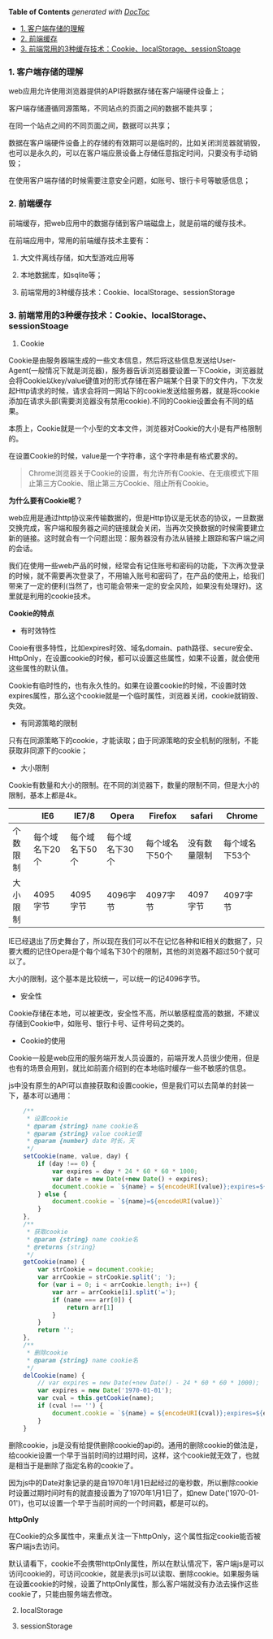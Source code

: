 <!-- START doctoc generated TOC please keep comment here to allow auto update -->
<!-- DON'T EDIT THIS SECTION, INSTEAD RE-RUN doctoc TO UPDATE -->
**Table of Contents**  *generated with [DocToc](https://github.com/thlorenz/doctoc)*

- [1. 客户端存储的理解](#1-%E5%AE%A2%E6%88%B7%E7%AB%AF%E5%AD%98%E5%82%A8%E7%9A%84%E7%90%86%E8%A7%A3)
- [2. 前端缓存](#2-%E5%89%8D%E7%AB%AF%E7%BC%93%E5%AD%98)
- [3. 前端常用的3种缓存技术：Cookie、localStorage、sessionStoage](#3-%E5%89%8D%E7%AB%AF%E5%B8%B8%E7%94%A8%E7%9A%843%E7%A7%8D%E7%BC%93%E5%AD%98%E6%8A%80%E6%9C%AFcookielocalstoragesessionstoage)

<!-- END doctoc generated TOC please keep comment here to allow auto update -->

### 1. 客户端存储的理解

web应用允许使用浏览器提供的API将数据存储在客户端硬件设备上；

客户端存储遵循同源策略，不同站点的页面之间的数据不能共享；

在同一个站点之间的不同页面之间，数据可以共享；

数据在客户端硬件设备上的存储的有效期可以是临时的，比如关闭浏览器就销毁，也可以是永久的，可以在客户端应景设备上存储任意指定时间，只要没有手动销毁；

在使用客户端存储的时候需要注意安全问题，如账号、银行卡号等敏感信息；

### 2. 前端缓存

前端缓存，把web应用中的数据存储到客户端磁盘上，就是前端的缓存技术。

在前端应用中，常用的前端缓存技术主要有：

1. 大文件离线存储，如大型游戏应用等

2. 本地数据库，如sqlite等；

3. 前端常用的3种缓存技术：Cookie、localStorage、sessionStorage

### 3. 前端常用的3种缓存技术：Cookie、localStorage、sessionStoage

1. Cookie

Cookie是由服务器端生成的一些文本信息，然后将这些信息发送给User-Agent(一般情况下就是浏览器)，服务器告诉浏览器要设置一下Cookie，浏览器就会将Cookie以key/value键值对的形式存储在客户端某个目录下的文件内，下次发起Http请求的时候，请求会将同一网站下的cookie发送给服务器，就是将cookie添加在请求头部(需要浏览器没有禁用cookie).不同的Cookie设置会有不同的结果。

本质上，Cookie就是一个小型的文本文件，浏览器对Cookie的大小是有严格限制的。

在设置Cookie的时候，value是一个字符串，这个字符串是有格式要求的。

> Chrome浏览器关于Cookie的设置，有允许所有Cookie、在无痕模式下阻止第三方Cookie、阻止第三方Cookie、阻止所有Cookie。

**为什么要有Cookie呢？**

web应用是通过http协议来传输数据的，但是Http协议是无状态的协议，一旦数据交换完成，客户端和服务器之间的链接就会关闭，当再次交换数据的时候需要建立新的链接。这时就会有一个问题出现：服务器没有办法从链接上跟踪和客户端之间的会话。

我们在使用一些web产品的时候，经常会有记住账号和密码的功能，下次再次登录的时候，就不需要再次登录了，不用输入账号和密码了，在产品的使用上，给我们带来了一定的便利(当然了，也可能会带来一定的安全风险，如果没有处理好)。这里就是利用的cookie技术。

**Cookie的特点**

- 有时效特性

Cooie有很多特性，比如expires时效、域名domain、path路径、secure安全、HttpOnly，在设置cookie的时候，都可以设置这些属性，如果不设置，就会使用这些属性的默认值。

Cookie有临时性的，也有永久性的。如果在设置cookie的时候，不设置时效expires属性，那么这个cookie就是一个临时属性，浏览器关闭，cookie就销毁、失效。

- 有同源策略的限制

只有在同源策略下的cookie，才能读取；由于同源策略的安全机制的限制，不能获取非同源下的cookie；

- 大小限制

Cookie有数量和大小的限制。在不同的浏览器下，数量的限制不同，但是大小的限制，基本上都是4k。

|          | IE6            | IE7/8          | Opera          | Firefox        | safari       | Chrome         |
| -------- | -------------- | -------------- | -------------- | -------------- | ------------ | -------------- |
| 个数限制 | 每个域名下20个 | 每个域名下50个 | 每个域名下30个 | 每个域名下50个 | 没有数量限制 | 每个域名下53个 |
| 大小限制 | 4095字节       | 4095字节       | 4096字节       | 4097字节       | 4097字节     | 4097字节       |

IE已经退出了历史舞台了，所以现在我们可以不在记忆各种和IE相关的数据了，只要大概的记住Opera是个每个域名下30个的限制，其他的浏览器不超过50个就可以了。

大小的限制，这个基本是比较统一，可以统一的记4096字节。

- 安全性

Cookie存储在本地，可以被更改，安全性不高，所以敏感程度高的数据，不建议存储到Cookie中，如账号、银行卡号、证件号码之类的。

- Cookie的使用

Cookie一般是web应用的服务端开发人员设置的，前端开发人员很少使用，但是也有的场景会用到，就比如前面介绍到的在本地临时缓存一些不敏感的信息。

js中没有原生的API可以直接获取和设置cookie，但是我们可以去简单的封装一下，基本可以通用：

```js
    /**
     * 设置cookie
     * @param {string} name cookie名
     * @param {string} value cookie值
     * @param {number} date 时长，天
     */
    setCookie(name, value, day) {
        if (day !== 0) {
            var expires = day * 24 * 60 * 60 * 1000;
            var date = new Date(+new Date() + expires);
            document.cookie = `${name} = ${encodeURI(value)};expires=${date.toString()}`;
        } else {
            document.cookie = `${name}=${encodeURI(value)}`
        }
    },
    /**
     * 获取cookie
     * @param {string} name cookie名
     * @returns {string}
     */
    getCookie(name) {
        var strCookie = document.cookie;
        var arrCookie = strCookie.split('; ');
        for (var i = 0; i < arrCookie.length; i++) {
            var arr = arrCookie[i].split('=');
            if (name === arr[0]) {
                return arr[1]
            }
        }
        return '';
    },
    /**
     * 删除cookie
     * @param {string} name cookie名
     */
    delCookie(name) {
        // var expires = new Date(+new Date() - 24 * 60 * 60 * 1000);
        var expires = new Date('1970-01-01');
        var cval = this.getCookie(name);
        if (cval !== '') {
            document.cookie = `${name} = ${encodeURI(cval)};expires=${expires.toString()}`;
        }
    }
```

删除cookie，js是没有给提供删除cookie的api的。通用的删除cookie的做法是，给cookie设置一个早于当前时间的过期时间，这样，这个cookie就无效了，也就是相当于是删除了指定名称的cookie了。

因为js中的Date对象记录的是自1970年1月1日起经过的毫秒数，所以删除cookie时设置过期时间时有的就直接设置为了1970年1月1日了，如new Date('1970-01-01')，也可以设置一个早于当前时间的一个时间戳，都是可以的。

**httpOnly**

在Cookie的众多属性中，来重点关注一下httpOnly，这个属性指定cookie能否被客户端js去访问。

默认请看下，cookie不会携带httpOnly属性，所以在默认情况下，客户端js是可以访问cookie的，可访问cookie，就是表示js可以读取、删除cookie。如果服务端在设置cookie的时候，设置了httpOnly属性，那么客户端就没有办法去操作这些cookie了，只能由服务端去修改。

2. localStorage



3. sessionStorage
